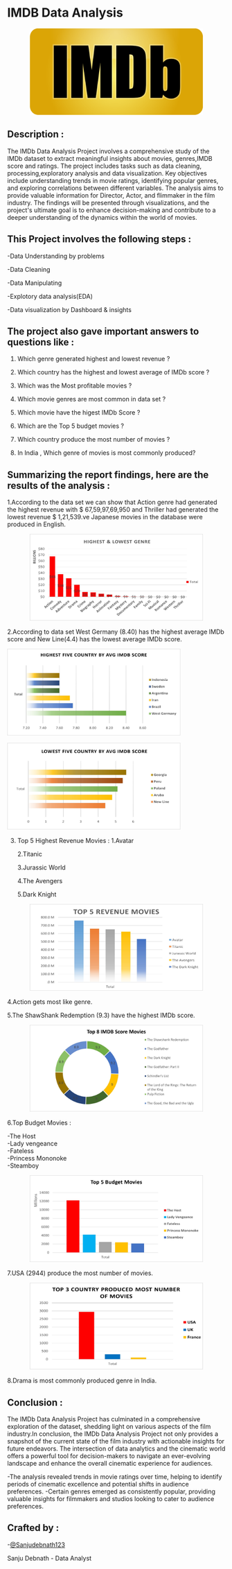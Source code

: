 # IMDB Data Analysis
<p align="center">
  <img width="400" height=" 200" src="IMDB CASE IMG/PngItem_485125.png">
</p>

Description :
-
The IMDb Data Analysis Project involves a comprehensive study of the IMDb dataset to extract meaningful insights about movies, genres,IMDB score and ratings. The project includes tasks such as data cleaning, processing,exploratory analysis and data visualization. Key objectives include understanding trends in movie ratings, identifying popular genres, and exploring correlations between different variables. The analysis aims to provide valuable information for Director, Actor, and flimmaker in the film industry. The findings will be presented through visualizations, and the project's ultimate goal is to enhance decision-making and contribute to a deeper understanding of the dynamics within the world of movies.

This Project involves the following steps :
-
-Data Understanding by problems

-Data Cleaning

-Data Manipulating

-Explotory data analysis(EDA)

-Data visualization by Dashboard & insights

The project also gave important answers to questions like :
-
1. Which genre generated highest and lowest revenue ?

2. Which country has the highest and lowest average of IMDb score ?

3. Which was the Most profitable movies ?

4. Which movie genres are most common in data set ?

5. Which movie have the higest IMDb Score ?

6. Which are the Top 5 budget movies ?

7. Which country produce the most number of movies ?

8. In India , Which genre of movies is most commonly produced?

   
Summarizing the report findings, here are the results of the analysis :
-
1.According to the data set we can  show that Action genre had generated the highest revenue with $ 67,59,97,69,950 and Thriller had generated the lowest revenue $ 1,21,539.ve Japanese movies in the database were 
  produced in English.
<p align="center">
  <img width="400" height="200" src="IMDB CASE IMG/Highest Genre.jpg">
</p>

2.According to data set West Germany (8.40) has the highest average IMDb score and New Line(4.4) has the lowest average IMDb score.

<p align="topleft">
  <img width="400" height="200" src="IMDB CASE IMG/Highest country imdb.jpg">
</p>
<p align="topright">
  <img width="400" height="200" src="IMDB CASE IMG/Lowest county.jpg">
</p>

3. Top 5 Highest Revenue Movies :
   1.Avatar

   2.Titanic

   3.Jurassic World

   4.The Avengers

   5.Dark Knight  
  
<p align="center">
  <img width="400" height="200" src="IMDB CASE IMG/Top 5 movies.jpg">
</p>

4.Action gets most like genre.

5.The ShawShank Redemption (9.3) have the highest IMDb score.

<p align="center">
  <img width="400" height="200" src="IMDB CASE IMG/8 IMDB movies.jpg">
</p>

6.Top Budget Movies :
        
  -The Host																
  -Lady vengeance																
  -Fateless																
  -Princess Mononoke																
  -Steamboy

<p align="center">
  <img width="400" height="200" src="IMDB CASE IMG/top 5 budget movie.jpg">
</p>

7.USA (2944) produce the most number of movies.

<p align="center">
  <img width="400" height="200" src="IMDB CASE IMG/Top Country.jpg">
</p>

8.Drama is most commonly produced genre in India.


Conclusion :
-
The IMDb Data Analysis Project has culminated in a comprehensive exploration of the dataset, shedding light on various aspects of the film industry.In conclusion, the IMDb Data Analysis Project not only provides a snapshot of the current state of the film industry with actionable insights for future endeavors. The intersection of data analytics and the cinematic world offers a powerful tool for decision-makers to navigate an ever-evolving landscape and enhance the overall cinematic experience for audiences.
 
 -The analysis revealed trends in movie ratings over time, helping to identify periods of cinematic excellence and potential shifts in audience preferences.
 -Certain genres emerged as consistently popular, providing valuable insights for filmmakers and studios looking to cater to audience preferences.

Crafted by :
-
-[@Sanjudebnath123](https://github.com/Sanjudebnath123)

Sanju Debnath - Data Analyst
